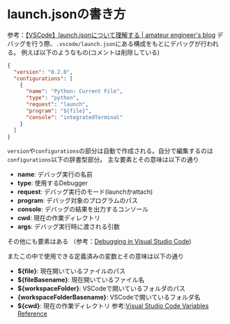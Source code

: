 # launch.jsonの書き方
参考：[【VSCode】launch.jsonについて理解する | amateur engineer's blog](https://amateur-engineer-blog.com/vscode-launchjson/#toc4)
デバッグを行う際、`.vscode/launch.json`にある構成をもとにデバッグが行われる。
例えば以下のようなもの(コメントは削除している)
```json
{
  "version": "0.2.0",
  "configurations": [
    {
      "name": "Python: Current File",
      "type": "python",
      "request": "launch",
      "program": "${file}",
      "console": "integratedTerminal"
    }
  ]
}
```
`version`や`configurations`の部分は自動で作成される。自分で編集するのは`configurations`以下の辞書型部分。
主な要素とその意味は以下の通り
 * **name**: デバッグ実行の名前
 * **type**: 使用するDebugger
 * **request**: デバッグ実行のモード(launchかattach)
 * **program**: デバッグ対象のプログラムのパス
 * **console**: デバッグの結果を出力するコンソール
 * **cwd**: 現在の作業ディレクトリ
 * **args**: デバッグ実行時に渡される引数

その他にも要素はある
（参考：[Debugging in Visual Studio Code](https://code.visualstudio.com/docs/editor/debugging#_launchjson-attributes))

またこの中で使用できる定義済みの変数とその意味は以下の通り
 * **${file}**: 現在開いているファイルのパス
 * **${fileBasename}**: 現在開いているファイル名
 * **${workspaceFolder}**: VSCodeで開いているフォルダのパス
 * **{workspaceFolderBasename}**: VSCodeで開いているフォルダ名
 * **${cwd}**: 現在の作業ディレクトリ
参考:[Visual Studio Code Variables Reference](https://code.visualstudio.com/docs/editor/variables-reference)